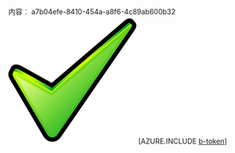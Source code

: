 内容︰ a7b04efe-8410-454a-a8f6-4c89ab600b32![图像](feb3a8d6-90ad-43f6-8730-a8dc554109f3.png)
[AZURE.INCLUDE [b-token](853ccfc0-8079-4485-8431-870ae646bc9f.md)]
